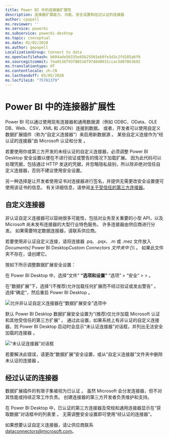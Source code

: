 ```yaml
---
title: Power BI 中的连接器扩展性
description: 连接器扩展能力、功能、安全设置和经过认证的连接器
author: cpopell
ms.reviewer: ''
ms.service: powerbi
ms.subservice: powerbi-desktop
ms.topic: conceptual
ms.date: 01/02/2020
ms.author: gepopell
LocalizationGroup: Connect to data
ms.openlocfilehash: b604ade56335e65b25501eb9fe3d3c2fd185a6f0
ms.sourcegitcommit: 7aa0136f93f88516f97ddd8031ccac5d07863b92
ms.translationtype: HT
ms.contentlocale: zh-CN
ms.lasthandoff: 05/05/2020
ms.locfileid: "75761379"
---
```

# <a name="connector-extensibility-in-power-bi"></a>Power BI 中的连接器扩展性

Power BI 可以通过使用现有连接器和通用数据源（例如 ODBC、OData、OLE DB、Web、CSV、XML 和 JSON）连接到数据。 或者，开发者可以使用自定义数据扩展插件（称为“自定义连接器”）来启用新数据源  。 某些自定义连接作为“经认证的连接器”由 Microsoft 认证和分发  。

若要使用你或第三方开发的未经认证的自定义连接器，必须调整 Power BI Desktop 安全设置以便在不进行验证或警告的情况下加载扩展。 因为此代码可以处理凭据，包括通过 HTTP 发送的凭据，并忽略隐私级别，所以除非绝对信任自定义连接器，否则不建议使用安全设置。

另一种选择是让开发者使用证书对连接器进行签名，并提供无需更改安全设置便可使用该证书的信息。 有关详细信息，请参阅[关于受信任的第三方连接器](desktop-trusted-third-party-connectors.md)。

## <a name="custom-connectors"></a>自定义连接器

非认证自定义连接器可以容纳很多可能性，包括对业务至关重要的小型 API，以及 Microsoft 尚未发布连接器的大型行业特色服务。 许多连接器由供应商进行分发。 如果需要特定数据连接器，请联系供应商。 

若要使用非认证自定义连接，请将连接器 .pq、.pqx、.m 或 .mez 文件放入 *Documents]* Power BI Desktop*Custom Connectors 文件夹中*   *\[\\\\* 。 如果此文件夹不存在，请创建它。

按如下所示调整数据扩展安全设置：

在 Power BI Desktop 中，选择“文件” **“选项和设置”** “选项” > “安全”   >    >   。

在“数据扩展”下，选择“(不推荐)允许加载任何扩展而不经过验证或发出警告”   。 选择“确定”，然后重启 Power BI Desktop  。 

![允许非认证自定义连接器在“数据扩展安全”选项中](media/desktop-connector-extensibility/data-extension-security-1.png)

默认 Power BI Desktop 数据扩展安全设置为“(推荐)仅允许加载 Microsoft 认证和其他受信任的第三方扩展”  。 通过此设置，如果系统上有非认证的自定义连接器，则 Power BI Desktop 启动时会显示“未认证连接器”对话框，并列出无法安全加载的连接器  。

![“未认证连接器”对话框](media/desktop-connector-extensibility/data-extension-security-2.png)

若要解决此错误，请更改“数据扩展”安全设置，或从“自定义连接器”文件夹中删除未认证的连接器   。

## <a name="certified-connectors"></a>经过认证的连接器

数据扩展插件的有限子集被视为已认证  。 虽然 Microsoft 会分发连接器，但不对其性能或持续正常工作负责。 创建连接器的第三方开发者负责维护和支持。 

在 Power BI Desktop 中，已认证的第三方连接器及常规和通用连接器显示在“获取数据”对话框中的列表里  。 无需调整安全设置即可使用“经认证的连接器”。

如果想要认证自定义连接器，请让供应商联系 dataconnectors@microsoft.com。
